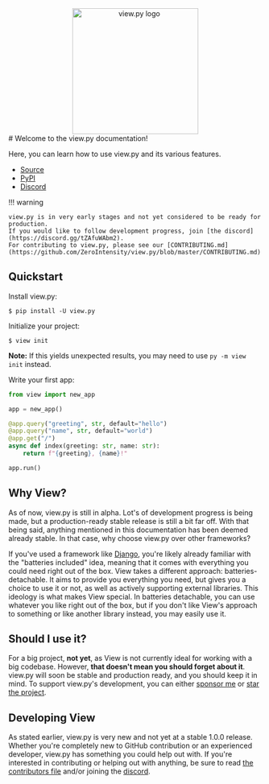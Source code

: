 <div align="center"><img src="https://raw.githubusercontent.com/ZeroIntensity/view.py/master/html/logo.png" alt="view.py logo" width=250 height=auto /></div>
# Welcome to the view.py documentation!

Here, you can learn how to use view.py and its various features.

-   [Source](https://github.com/ZeroIntensity/view.py)
-   [PyPI](https://pypi.org/project/view.py)
-   [Discord](https://discord.gg/tZAfuWAbm2)

!!! warning

    view.py is in very early stages and not yet considered to be ready for production.
    If you would like to follow development progress, join [the discord](https://discord.gg/tZAfuWAbm2).
    For contributing to view.py, please see our [CONTRIBUTING.md](https://github.com/ZeroIntensity/view.py/blob/master/CONTRIBUTING.md)

## Quickstart

Install view.py:

```
$ pip install -U view.py
```

Initialize your project:

```
$ view init
```

**Note:** If this yields unexpected results, you may need to use `py -m view init` instead.

Write your first app:

```py
from view import new_app

app = new_app()

@app.query("greeting", str, default="hello")
@app.query("name", str, default="world")
@app.get("/")
async def index(greeting: str, name: str):
    return f"{greeting}, {name}!"

app.run()
```

## Why View?

As of now, view.py is still in alpha. Lot's of development progress is being made, but a production-ready stable release is still a bit far off. With that being said, anything mentioned in this documentation has been deemed already stable. In that case, why choose view.py over other frameworks?

If you've used a framework like [Django](https://djangoproject.com), you're likely already familiar with the "batteries included" idea, meaning that it comes with everything you could need right out of the box. View takes a different approach: batteries-detachable. It aims to provide you everything you need, but gives you a choice to use it or not, as well as actively supporting external libraries. This ideology is what makes View special. In batteries detachable, you can use whatever you like right out of the box, but if you don't like View's approach to something or like another library instead, you may easily use it.

## Should I use it?

For a big project, **not yet**, as View is not currently ideal for working with a big codebase. However, **that doesn't mean you should forget about it**. view.py will soon be stable and production ready, and you should keep it in mind. To support view.py's development, you can either [sponsor me](https://github.com/sponsors/ZeroIntensity) or [star the project](https://github.com/zerointensity/view.py/stargazers).

## Developing View

As stated earlier, view.py is very new and not yet at a stable 1.0.0 release. Whether you're completely new to GitHub contribution or an experienced developer, view.py has something you could help out with. If you're interested in contributing or helping out with anything, be sure to read [the contributors file](https://github.com/ZeroIntensity/view.py/blob/master/CONTRIBUTING.md) and/or joining the [discord](https://discord.gg/tZAfuWAbm2).
